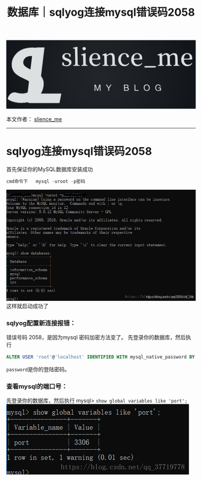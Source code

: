 ﻿---
layout: post
title: 数据库｜sqlyog连接mysql错误码2058
categories: [数据库]
description: sqlyog连接mysql错误码2058
keywords: 数据库
mermaid: false
sequence: false
flow: false
mathjax: false
mindmap: false
mindmap2: false
---

![img](/images/posts/logo_slienceme3.png)

本文作者： [slience_me](https://slienceme.cn/)

---

# sqlyog连接mysql错误码2058

首先保证你的MySQL数据库安装成功

```sql
cmd命令下   mysql -uroot -p密码
```

![Alt Text](/images/posts/20210129212408170.png)
这样就启动成功了

### sqlyog配置新连接报错：
错误号码 2058，是因为mysql 密码加密方法变了。
先登录你的数据库，然后执行 
```sql
ALTER USER 'root'@'localhost' IDENTIFIED WITH mysql_native_password BY 'password';
```
`password`是你的登陆密码。

### 查看mysql的端口号：
先登录你的数据库，然后执行   mysql> `show global variables like 'port';`
![Alt Text](/images/posts/20210129212549522.png)

